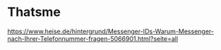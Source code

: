 Thatsme
=======

https://www.heise.de/hintergrund/Messenger-IDs-Warum-Messenger-nach-Ihrer-Telefonnummer-fragen-5066901.html?seite=all
